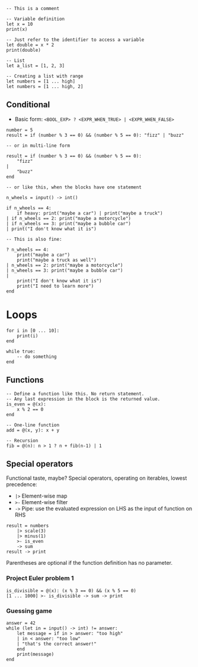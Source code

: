 
```
-- This is a comment

-- Variable definition
let x = 10
print(x)

-- Just refer to the identifier to access a variable
let double = x * 2
print(double)

-- List
let a_list = [1, 2, 3]

-- Creating a list with range
let numbers = [1 ... high]
let numbers = [1 ... high, 2]

```

## Conditional
- Basic form: `<BOOL_EXP> ? <EXPR_WHEN_TRUE> | <EXPR_WHEN_FALSE>`
```
number = 5
result = if (number % 3 == 0) && (number % 5 == 0): "fizz" | "buzz" 

-- or in multi-line form

result = if (number % 3 == 0) && (number % 5 == 0):
    "fizz"
| 
    "buzz" 
end

-- or like this, when the blocks have one statement

n_wheels = input() -> int()

if n_wheels == 4: 
    if heavy: print("maybe a car") | print("maybe a truck")
| if n_wheels == 2: print("maybe a motorcycle")
| if n_wheels == 3: print("maybe a bubble car")
| print("I don't know what it is")

-- This is also fine:

? n_wheels == 4: 
    print("maybe a car")
    print("maybe a truck as well")
| n_wheels == 2: print("maybe a motorcycle")
| n_wheels == 3: print("maybe a bubble car")
|
    print("I don't know what it is")
    print("I need to learn more")
end
```

# Loops
```
for i in [0 ... 10]:
    print(i)    
end

while true:
    -- do something
end
```

## Functions
```
-- Define a function like this. No return statement.
-- Any last expression in the block is the returned value.
is_even = @(x):
    x % 2 == 0
end

-- One-line function
add = @(x, y): x + y

-- Recursion
fib = @(n): n > 1 ? n + fib(n-1) | 1
```

## Special operators
Functional taste, maybe?
Special operators, operating on iterables, lowest precedence:
- `|>` Element-wise map
- `>-` Element-wise filter
- `->` Pipe: use the evaluated expression on LHS as the input of function on RHS
```
result = numbers
    |> scale(3)
    |> minus(1)
    >- is_even
    -> sum
result -> print
```

Parentheses are optional if the function definition has no parameter.

### Project Euler problem 1
```
is_divisible = @(x): (x % 3 == 0) && (x % 5 == 0)
[1 ... 1000] >- is_divisible -> sum -> print
```

### Guessing game
```
answer = 42
while (let in = input() -> int) != answer:
    let message = if in > answer: "too high"
    | in < answer: "too low"
    | "that's the correct answer!"
    end
    print(message)
end
```